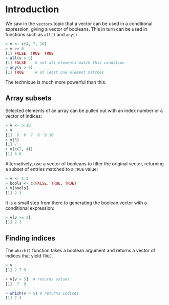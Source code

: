 # Introduction

We saw in the `vectors` topic that a vector can be used in a conditional expression, giving a vector of booleans. This in turn can be used in functions such as `all()` and `any()`.

```R
> v <- c(4, 7, 10)
> v >= 6
[1] FALSE  TRUE  TRUE
> all(v > 6)
[1] FALSE    # not all elements match this condition
> any(v > 6)
[1] TRUE     # at least one element matches
```

The technique is much more powerful than this.

## Array subsets

Selected elements of an array can be pulled out with an index number or a vector of indices:

```R
> v <- 5:10
> v
[1]  5  6  7  8  9 10
> v[3] 
[1] 7
> v[c(2, 4)]
[1] 6 8
```

Alternatively, use a vector of booleans to filter the original vector, returning a subset of entries matched to a `TRUE` value:

```R
> v <- 1:3
> bools <- c(FALSE, TRUE, TRUE)
> v[bools]
[1] 2 3
```

It is a small step from there to generating the boolean vector with a conditional expression:

```R
> v[v >= 2]
[1] 2 3
```

## Finding indices

The `which()` function takes a boolean argument and returns a vector of indices that yield `TRUE`.

```R
> v
[1] 2 7 9

> v[v > 5]  # returns values
[1]  7  9

> which(v > 5) # returns indices
[1] 2 3
```

